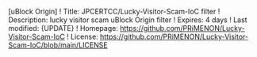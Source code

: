 [uBlock Origin]
! Title: JPCERTCC/Lucky-Visitor-Scam-IoC filter
! Description: lucky visitor scam uBlock Origin filter
! Expires: 4 days
! Last modified: {UPDATE}
! Homepage: https://github.com/PRiMENON/Lucky-Visitor-Scam-IoC
! License: https://github.com/PRiMENON/Lucky-Visitor-Scam-IoC/blob/main/LICENSE


